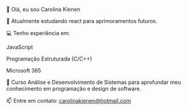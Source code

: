 👋 Olá, eu sou Carolina Kienen

🚀 Atualmente estudando react para aprimoramentos futuros.

💻 Tenho experiência em:

JavaScript

Programação Estruturada (C/C++)

Microsoft 365


📘 Curso Análise e Desenvolvimento de Sistemas para aprofundar meu conhecimento em programação e design de software.

📫 Entre em contato: carolinakienen@hotmail.com
<!---
carolinakienen/carolinakienen is a ✨ special ✨ repository because its `README.md` (this file) appears on your GitHub profile.
You can click the Preview link to take a look at your changes.
--->
